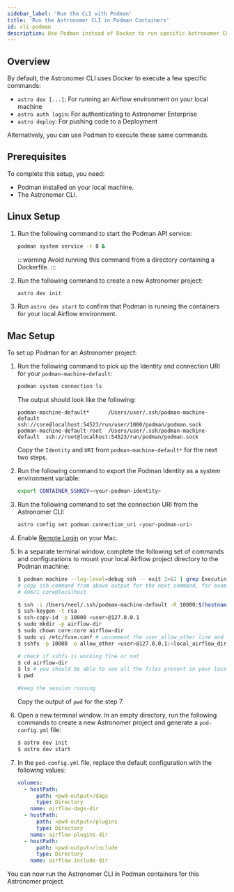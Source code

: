 ```yaml
---
sidebar_label: 'Run the CLI with Podman'
title: 'Run the Astronomer CLI in Podman Containers'
id: cli-podman
description: Use Podman instead of Docker to run specific Astronomer CLI commands.
---
```


## Overview

By default, the Astronomer CLI uses Docker to execute a few specific commands:

- `astro dev [...]`: For running an Airflow environment on your local machine
- `astro auth login`: For authenticating to Astronomer Enterprise
- `astro deploy`: For pushing code to a Deployment

Alternatively, you can use Podman to execute these same commands.

## Prerequisites

To complete this setup, you need:

- Podman installed on your local machine.
- The Astronomer CLI.

## Linux Setup

1. Run the following command to start the Podman API service:

    ```sh
    podman system service -t 0 &
    ```

    :::warning
    Avoid running this command from a directory containing a Dockerfile.
    :::

2. Run the following command to create a new Astronomer project:

    ```sh
    astro dev init
    ```

3. Run `astro dev start` to confirm that Podman is running the containers for your local Airflow environment.

## Mac Setup

To set up Podman for an Astronomer project:

1. Run the following command to pick up the Identity and connection URI for your `podman-machine-default`:

    ```sh
    podman system connection ls
    ```

    The output should look like the following:

    ```text
    podman-machine-default*      /Users/user/.ssh/podman-machine-default  ssh://core@localhost:54523/run/user/1000/podman/podman.sock
    podman-machine-default-root  /Users/user/.ssh/podman-machine-default  ssh://root@localhost:54523/run/podman/podman.sock
    ```

    Copy the `Identity` and `URI` from `podman-machine-default*` for the next two steps.

2. Run the following command to export the Podman Identity as a system environment variable:

    ```sh
    export CONTAINER_SSHKEY=<your-podman-identity>
    ```

3. Run the following command to set the connection URI from the Astronomer CLI:

    ```sh
    astro config set podman.connection_uri <your-podman-uri>
    ```

4. Enable [Remote Login](https://support.apple.com/en-gb/guide/mac-help/mchlp1066/mac#:~:text=Set%20up%20Remote%20Login%20on,Sharing%20%2C%20then%20select%20Remote%20Login.&text=Select%20the%20Remote%20Login%20tickbox,access%20for%20remote%20users%E2%80%9D%20checkbox.) on your Mac.

5. In a separate terminal window, complete the following set of commands and configurations to mount your local Airflow project directory to the Podman machine:

    ```sh
    $ podman machine --log-level=debug ssh -- exit 2>&1 | grep Executing
    # copy ssh command from above output for the next command, for example:
    # 49671 core@localhost

    $ ssh -i /Users/neel/.ssh/podman-machine-default -R 10000:$(hostname):22 -p <ssh-command>
    $ ssh-keygen -t rsa
    $ ssh-copy-id -p 10000 <user>@127.0.0.1
    $ sudo mkdir -p airflow-dir
    $ sudo chown core:core airflow-dir
    $ sudo vi /etc/fuse.conf # uncomment the user_allow_other line and save the file
    $ sshfs -p 10000 -o allow_other <user>@127.0.0.1:<local_airflow_dir_path> airflow-dir

    # check if sshfs is working fine or not
    $ cd airflow-dir
    $ ls # you should be able to see all the files present in your local airflow directory
    $ pwd

    #keep the session running
    ```

    Copy the output of `pwd` for the step 7.

6. Open a new terminal window. In an empty directory, run the following commands to create a new Astronomer project and generate a `pod-config.yml` file:

    ```sh
    $ astro dev init
    $ astro dev start
    ```

7. In the `pod-config.yml` file, replace the default configuration with the following values:

    ```yaml
    volumes:
      - hostPath:
          path: <pwd-output>/dags
          type: Directory
        name: airflow-dags-dir
      - hostPath:
          path: <pwd-output>/plugins
          type: Directory
        name: airflow-plugins-dir
      - hostPath:
          path: <pwd-output>/include
          type: Directory
        name: airflow-include-dir
    ```

You can now run the Astronomer CLI in Podman containers for this Astronomer project.
